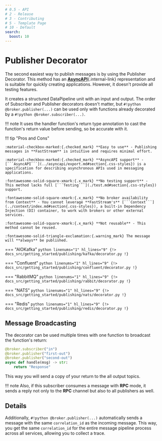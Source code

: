 ```yaml
---
# 0.5 - API
# 2 - Release
# 3 - Contributing
# 5 - Template Page
# 10 - Default
search:
  boost: 10
---
```


# Publisher Decorator

The second easiest way to publish messages is by using the Publisher Decorator. This method has an [**AsyncAPI**](../asyncapi/custom.md){.internal-link} representation and is suitable for quickly creating applications. However, it doesn't provide all testing features.

It creates a structured DataPipeline unit with an input and output. The order of Subscriber and Publisher decorators doesn't matter, but `#!python @broker.publisher(...)` can be used only with functions already decorated by a `#!python @broker.subscriber(...)`.

!!! note
    It uses the handler function's return type annotation to cast the function's return value before sending, so be accurate with it.

!!! tip "Pros and Cons"

    :material-checkbox-marked:{.checked_mark} **Easy to use** - Publishing messages in **FastStream** is intuitive and requires minimal effort.

    :material-checkbox-marked:{.checked_mark} **AsyncAPI support** - [```AsyncAPI```](../asyncapi/export.md#section{.css-styles}) is a specification for describing asynchronous APIs used in messaging applications.

    :fontawesome-solid-square-xmark:{.x_mark} **No testing support** - This method lacks full [```Testing```](./test.md#section{.css-styles}) support.

    :fontawesome-solid-square-xmark:{.x_mark} **No broker availability from Context** - You cannot leverage **FastStream's** [```Context```](../context/index.md#section{.css-styles}), a built-in Dependency Injection (DI) container, to work with brokers or other external services.

    :fontawesome-solid-square-xmark:{.x_mark} **Not reusable** - This method cannot be reused.

    :fontawesome-solid-triangle-exclamation:{.warning_mark} The message will **always** be published.

=== "AIOKafka"
    ```python linenums="1" hl_lines="9"
    {!> docs_src/getting_started/publishing/kafka/decorator.py !}
    ```

=== "Confluent"
    ```python linenums="1" hl_lines="9"
    {!> docs_src/getting_started/publishing/confluent/decorator.py !}
    ```

=== "RabbitMQ"
    ```python linenums="1" hl_lines="9"
    {!> docs_src/getting_started/publishing/rabbit/decorator.py !}
    ```

=== "NATS"
    ```python linenums="1" hl_lines="9"
    {!> docs_src/getting_started/publishing/nats/decorator.py !}
    ```

=== "Redis"
    ```python linenums="1" hl_lines="9"
    {!> docs_src/getting_started/publishing/redis/decorator.py !}
    ```

## Message Broadcasting

The decorator can be used multiple times with one function to broadcast the function's return:

```python hl_lines="2-3"
@broker.subscriber("in")
@broker.publisher("first-out")
@broker.publisher("second-out")
async def handle(msg) -> str:
    return "Response"
```

This way you will send a copy of your return to the all output topics.

!!! note
    Also, if this subscriber consumes a message with **RPC** mode, it sends a reply not only to the **RPC** channel but also to all publishers as well.

## Details

Additionally, `#!python @broker.publisher(...)` automatically sends a message with the same `correlation_id` as the incoming message. This way, you get the same `correlation_id` for the entire message pipeline process across all services, allowing you to collect a trace.
